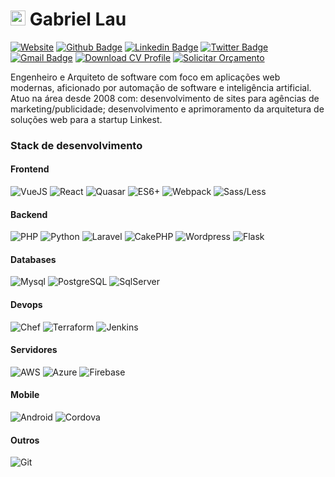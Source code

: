 # <img src="https://gabriellau.dev/statics/icons/icon-128x128.png" width="24"> Gabriel Lau

[![Website](https://img.shields.io/badge/-Website-027be3?style=flat-square&logo=Google-Chrome&logoColor=white&link=https://gabriellau.dev)](https://gabriellau.dev)
[![Github Badge](https://img.shields.io/badge/-Github-000?style=flat-square&logo=Github&logoColor=white&link=https://github.com/gabrielslau)](https://github.com/okatsuralau)
[![Linkedin Badge](https://img.shields.io/badge/-LinkedIn-blue?style=flat-square&logo=Linkedin&logoColor=white&link=https://www.linkedin.com/in/gabrielslau/)](https://www.linkedin.com/in/gabrielslau/)
[![Twitter Badge](https://img.shields.io/badge/-Twitter-1da1f2?style=flat-square&logo=Twitter&logoColor=white&link=https://twitter.com/gabrielslau/)](https://twitter.com/gabrielslau/)
[![Gmail Badge](https://img.shields.io/badge/-Gmail-c14438?style=flat-square&logo=Gmail&logoColor=white&link=mailto:gabrielslau@gmail.com)](mailto:contato@gabriellau.dev)
[![Download CV Profile](https://img.shields.io/badge/Download-CV%20Profile-blue)](https://drive.google.com/file/d/1OPbXnR5V4mLMM6T-_Tzq-KAewNiKeJkW/view?usp=sharing)
[![Solicitar Orçamento](https://img.shields.io/badge/Solicitar%20Or%C3%A7amento-027be3)](https://gabriellau.typeform.com/to/P7wXMM)


Engenheiro e Arquiteto de software com foco em aplicações web modernas, aficionado por automação de software e inteligência artificial. Atuo na área desde 2008 com: desenvolvimento de sites para agências de marketing/publicidade; desenvolvimento e aprimoramento da arquitetura de soluções web para a startup Linkest. 


### Stack de desenvolvimento

#### Frontend

![VueJS](https://img.shields.io/badge/VueJS-gray?labelColor=white&logo=vue.js)
![React](https://img.shields.io/badge/React-gray?labelColor=white&logo=react)
![Quasar](https://img.shields.io/badge/Quasar-gray?logo=quasar)
![ES6+](https://img.shields.io/badge/ES6+-gray?labelColor=white&logo=javascript)
![Webpack](https://img.shields.io/badge/Webpack-gray?labelColor=white&logo=webpack)
![Sass/Less](https://img.shields.io/badge/Sass/Less-gray?labelColor=white&logo=sass)

#### Backend

![PHP](https://img.shields.io/badge/PHP-gray?labelColor=white&logo=php)
![Python](https://img.shields.io/badge/Python-gray?labelColor=white&logo=python)
![Laravel](https://img.shields.io/badge/Laravel-gray?labelColor=white&logo=laravel)
![CakePHP](https://img.shields.io/badge/CakePHP-gray?labelColor=white&logo=cakephp)
![Wordpress](https://img.shields.io/badge/Wordpress-gray?logo=wordpress)
![Flask](https://img.shields.io/badge/Flask/PythonEve-gray?logo=flask)

#### Databases

![Mysql](https://img.shields.io/badge/Mysql-gray?labelColor=white&logo=mysql)
![PostgreSQL](https://img.shields.io/badge/PostgreSQL-gray?logo=postgresql)
![SqlServer](https://img.shields.io/badge/SqlServer-gray?logo=microsoft-sql-server)

#### Devops

![Chef](https://img.shields.io/badge/Chef-gray?labelColor=white&logo=chef)
![Terraform](https://img.shields.io/badge/Terraform-gray?logo=terraform)
![Jenkins](https://img.shields.io/badge/Jenkins-gray?labelColor=white&logo=jenkins)

#### Servidores

![AWS](https://img.shields.io/badge/AWS-gray?logo=amazon-aws)
![Azure](https://img.shields.io/badge/Azure-gray?labelColor=white&logo=microsoft-azure)
![Firebase](https://img.shields.io/badge/Firebase-gray?labelColor=white&logo=firebase)

#### Mobile

![Android](https://img.shields.io/badge/Android-gray?labelColor=white&logo=android)
![Cordova](https://img.shields.io/badge/Cordova-gray?logo=apache-cordova)

#### Outros

![Git](https://img.shields.io/badge/Git-gray?labelColor=white&logo=git)
